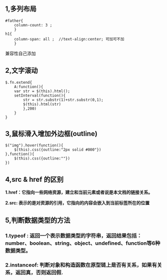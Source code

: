 ## 1,多列布局

```
#father{
	column-count: 3 ;
	}
h1{
	column-span: all ;  //text-align:center; 可加可不加
	}
```

兼容性自己添加

## 2,文字滚动

```
$.fn.extend{
	A:function(){
	var str = $(this).html();
	setInterval(function(){
		str = str.substr(1)+str.substr(0,1);
		$(this).html(str)
		},200)
	}
}
```

## 3,鼠标滑入增加外边框(outline)

```
$("img").hover(function(){
	$(this).css({outline:"2px solid #000"})
},function(){
	$(this).css({outline:""})
})
```

## 4,src & href 的区别

**1.href：它指向一些网络资源，建立和当前元素或者说是本文档的链接关系。**

**2.src:	表示的是对资源的引用，它指向的内容会嵌入到当前标签所在的位置**

## 5,判断数据类型的方法

### 1.typeof :	返回一个表示数据类型的字符串，返回结果包括：number、boolean、string、object、undefined、function等6种数据类型。

### 2.instanceof:	判断对象和构造函数在原型链上是否有关系，如果有关系，返回真，否则返回假.